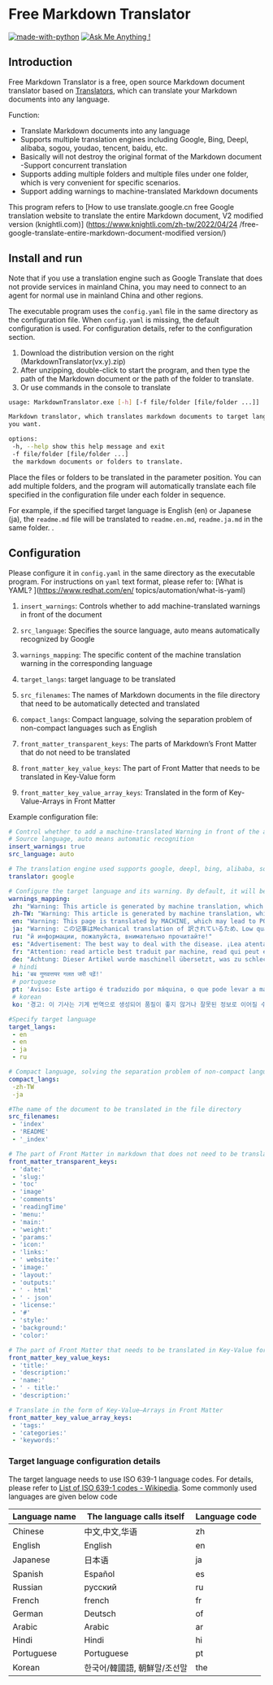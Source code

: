 # Free Markdown Translator

[![made-with-python](https://img.shields.io/badge/Made%20with-Python-1f425f.svg)](https://www.python.org/)
[![Ask Me Anything !](https://img.shields.io/badge/Ask%20me-anything-1abc9c.svg)](https://GitHub.com/Naereen/ama)

## Introduction

Free Markdown Translator is a free, open source Markdown document translator based on [Translators](https://github.com/UlionTse/translators), which can translate your Markdown documents into any language.

Function:

- Translate Markdown documents into any language
- Supports multiple translation engines including Google, Bing, Deepl, alibaba, sogou, youdao, tencent, baidu, etc.
- Basically will not destroy the original format of the Markdown document
-Support concurrent translation
- Supports adding multiple folders and multiple files under one folder, which is very convenient for specific scenarios.
- Support adding warnings to machine-translated Markdown documents

This program refers to [How to use translate.google.cn free Google translation website to translate the entire Markdown document, V2 modified version (knightli.com)] (https://www.knightli.com/zh-tw/2022/04/24 /free-google-translate-entire-markdown-document-modified version/)

## Install and run

Note that if you use a translation engine such as Google Translate that does not provide services in mainland China, you may need to connect to an agent for normal use in mainland China and other regions.

The executable program uses the `config.yaml` file in the same directory as the configuration file. When `config.yaml` is missing, the default configuration is used. For configuration details, refer to the configuration section.

1. Download the distribution version on the right (MarkdownTranslator(vx.y).zip)
2. After unzipping, double-click to start the program, and then type the path of the Markdown document or the path of the folder to translate.
3. Or use commands in the console to translate

```bash
usage: MarkdownTranslator.exe [-h] [-f file/folder [file/folder ...]]

Markdown translator, which translates markdown documents to target languages
you want.

options:
 -h, --help show this help message and exit
 -f file/folder [file/folder ...]
 the markdown documents or folders to translate.
```

Place the files or folders to be translated in the parameter position. You can add multiple folders, and the program will automatically translate each file specified in the configuration file under each folder in sequence.

For example, if the specified target language is English (en) or Japanese (ja), the `readme.md` file will be translated to `readme.en.md`, `readme.ja.md` in the same folder. .

## Configuration

Please configure it in `config.yaml` in the same directory as the executable program. For instructions on `yaml` text format, please refer to: [What is YAML? ](https://www.redhat.com/en/ topics/automation/what-is-yaml)

1. `insert_warnings`: Controls whether to add machine-translated warnings in front of the document

2. `src_language`: Specifies the source language, auto means automatically recognized by Google

3. `warnings_mapping`: The specific content of the machine translation warning in the corresponding language

4. `target_langs`: target language to be translated

5. `src_filenames`: The names of Markdown documents in the file directory that need to be automatically detected and translated

6. `compact_langs`: Compact language, solving the separation problem of non-compact languages ​​such as English

7. `front_matter_transparent_keys`: The parts of Markdown’s Front Matter that do not need to be translated

8. `front_matter_key_value_keys`: The part of Front Matter that needs to be translated in Key-Value form

9. `front_matter_key_value_array_keys`: Translated in the form of Key-Value-Arrays in Front Matter

Example configuration file:

```yaml
# Control whether to add a machine-translated Warning in front of the article
# Source language, auto means automatic recognition
insert_warnings: true
src_language: auto

# The translation engine used supports google, deepl, bing, alibaba, sogou, youdao, tencent, baidu and other translation engines
translator: google

# Configure the target language and its warning. By default, it will be translated into the following languages ​​in the order of definition.
warnings_mapping:
 zh: "Warning: This article is generated by machine translation, which may result in poor quality or incorrect information, please read with caution!"
 zh-TW: "Warning: This article is generated by machine translation, which may result in poor quality or incorrect information, please read with caution!"
 en: "Warning: This page is translated by MACHINE, which may lead to POOR QUALITY or INCORRECT INFORMATION, please read with CAUTION!"
 ja: "Warning: この记事はMechanical translation of 訳されているため、Low quality かったりIncorrect なInformation がcontaining まれるPossibility があります. よくお読みくださ"
 ru: "й информации, пожалуйста, внимательно прочитайте!"
 es: "Advertisement: The best way to deal with the disease. ¡Lea atentamente!"
 fr: "Attention: read article best traduit par machine, read qui peut entraîner une mauvaise qualité ou des information incorrectes, veuillez lire attentivement!"
 de: "Achtung: Dieser Artikel wurde maschinell übersetzt, was zu schlechter Qualität oder falschen Informationen führen kann, bitte soorgfältig lesen!"
 # hindi
 hi: 'बब गुणवत्तयर गलत जरी पढ़ें!'
 # portuguese
 pt: 'Aviso: Este artigo é traduzido por máquina, o que pode levar a má qualidade ou informações incorretas, leia com atenção!'
 # korean
 ko: '경고: 이 기사는 기계 번역으로 생성되어 품질이 좋지 않거나 잘못된 정보로 이어질 수 있 으므로 주의 깊게 읽으십시오!'

#Specify target language
target_langs:
 - en
 - en
 - ja
 - ru

# Compact language, solving the separation problem of non-compact languages ​​such as English
compact_langs:
 -zh-TW
 -ja

#The name of the document to be translated in the file directory
src_filenames:
 - 'index'
 - 'README'
 - '_index'

# The part of Front Matter in markdown that does not need to be translated
front_matter_transparent_keys:
 - 'date:'
 - 'slug:'
 - 'toc'
 - 'image'
 - 'comments'
 - 'readingTime'
 - 'menu:'
 - 'main:'
 - 'weight:'
 - 'params:'
 - 'icon:'
 - 'links:'
 - ' website:'
 - 'image:'
 - 'layout:'
 - 'outputs:'
 - ' - html'
 - ' - json'
 - 'license:'
 - '#'
 - 'style:'
 - 'background:'
 - 'color:'

# The part of Front Matter that needs to be translated in Key-Value form
front_matter_key_value_keys:
 - 'title:'
 - 'description:'
 - 'name:'
 - ' - title:'
 - 'description:'

# Translate in the form of Key-Value—Arrays in Front Matter
front_matter_key_value_array_keys:
 - 'tags:'
 - 'categories:'
 - 'keywords:'
```

### Target language configuration details

The target language needs to use ISO 639-1 language codes. For details, please refer to [List of ISO 639-1 codes - Wikipedia](https://en.wikipedia.org/wiki/List_of_ISO_639-1_codes). Some commonly used languages ​​are given below code

| Language name | The language calls itself | Language code |
| ---------- | ------------------------------- | -------- |
| Chinese | 中文,中文,华语 | zh |
| English | English | en |
| Japanese | 日本语 | ja |
| Spanish | Español | es |
| Russian | русский | ru |
| French | french | fr |
| German | Deutsch | of |
| Arabic | Arabic | ar |
| Hindi | Hindi | hi |
| Portuguese | Portuguese | pt |
| Korean | 한국어/韓國語, 朝鮮말/조선말 | the |